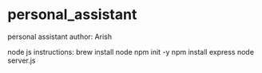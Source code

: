 # personal_assistant
personal assistant
author: Arish

node js instructions:
brew install node
npm init -y
npm install express
node server.js